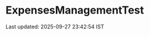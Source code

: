# ExpensesManagementTest















































































































































































































































Last updated: 2025-09-27 23:42:54 IST
